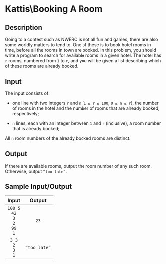 # Kattis\Booking A Room

## Description

Going to a contest such as NWERC is not all fun and games, there are also some worldly matters to tend to. One of these is to book hotel rooms in time, before all the rooms in town are booked.
In this problem, you should write a program to search for available rooms in a given hotel. The hotel has `r` rooms, numbered from `1` to `r`, and you will be given a list describing which of these rooms are already booked.

## Input

The input consists of:

* one line with two integers `r` and `n` (`1 ≤ r ≤ 100`, `0 ≤ n ≤ r`), the number of rooms in the hotel and the number of rooms that are already booked, respectively;

* `n` lines, each with an integer between `1` and `r` (inclusive), a room number that is already booked;

All `n` room numbers of the already booked rooms are distinct.

## Output

If there are available rooms, output the room number of any such room. Otherwise, output `“too late”`.

## Sample Input/Output

|Input|Output|
|:-:|:-:|
|`100 5`<br>`42`<br>`3`<br>`2`<br>`99`<br>`1` | `23`|
|`3 3`<br>`2`<br>`3`<br>`1`|`“too late”`|
